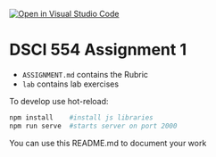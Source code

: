 [![Open in Visual Studio Code](https://classroom.github.com/assets/open-in-vscode-c66648af7eb3fe8bc4f294546bfd86ef473780cde1dea487d3c4ff354943c9ae.svg)](https://classroom.github.com/online_ide?assignment_repo_id=8303250&assignment_repo_type=AssignmentRepo)
# DSCI 554 Assignment 1

- `ASSIGNMENT.md` contains the Rubric
- `lab` contains lab exercises

To develop use hot-reload:

```bash
npm install    #install js libraries
npm run serve  #starts server on port 2000
```

You can use this README.md to document your work
